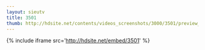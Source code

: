 ```yaml
---
layout: sieutv
title: 3501
thumb: http://hdsite.net/contents/videos_screenshots/3000/3501/preview_360p.mp4.jpg
---
```

{% include iframe src='http://hdsite.net/embed/3501' %}
 
